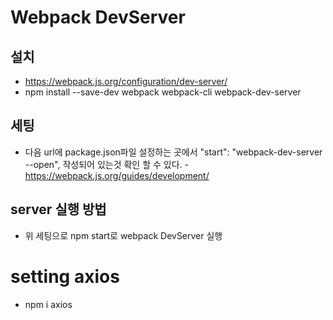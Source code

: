 # Webpack DevServer
## 설치
  * https://webpack.js.org/configuration/dev-server/
  * npm install --save-dev webpack webpack-cli webpack-dev-server
## 세팅
  *  다음 url에 package.json파일 설정하는 곳에서 "start": "webpack-dev-server --open", 작성되어 있는것 확인 할 수 있다.
    - https://webpack.js.org/guides/development/
## server 실행 방법
  * 위 세팅으로 npm start로 webpack DevServer 실행

# setting axios
* npm i axios